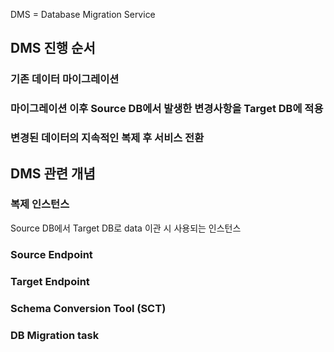 DMS = Database Migration Service
## DMS 진행 순서
### 기존 데이터 마이그레이션

### 마이그레이션 이후 Source DB에서 발생한 변경사항을 Target DB에 적용

### 변경된 데이터의 지속적인 복제 후 서비스 전환


## DMS 관련 개념
### 복제 인스턴스
Source DB에서 Target DB로 data 이관 시 사용되는 인스턴스
### Source Endpoint

### Target Endpoint

### Schema Conversion Tool (SCT)

### DB Migration task
